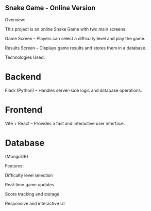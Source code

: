 ## Snake Game - Online Version

Overview:

This project is an online Snake Game with two main screens:

Game Screen – Players can select a difficulty level and play the game.

Results Screen – Displays game results and stores them in a database.

Technologies Used:


# Backend

Flask (Python) – Handles server-side logic and database operations.


# Frontend

Vite + React – Provides a fast and interactive user interface.

# Database

(MongoDB)

Features:

Difficulty level selection

Real-time game updates

Score tracking and storage

Responsive and interactive UI

